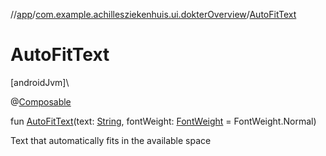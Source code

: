 //[app](../../index.md)/[com.example.achillesziekenhuis.ui.dokterOverview](index.md)/[AutoFitText](-auto-fit-text.md)

# AutoFitText

[androidJvm]\

@[Composable](https://developer.android.com/reference/kotlin/androidx/compose/runtime/Composable.html)

fun [AutoFitText](-auto-fit-text.md)(text: [String](https://kotlinlang.org/api/latest/jvm/stdlib/kotlin/-string/index.html), fontWeight: [FontWeight](https://developer.android.com/reference/kotlin/androidx/compose/ui/text/font/FontWeight.html) = FontWeight.Normal)

Text that automatically fits in the available space
